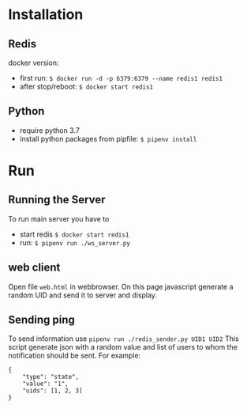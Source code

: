 # Installation

## Redis

docker version:

* first run: `$ docker run -d -p 6379:6379 --name redis1 redis1`
* after stop/reboot: `$ docker start redis1`

## Python

* require python 3.7
* install python packages from pipfile: `$ pipenv install`

# Run

## Running the Server

To run main server you have to

* start redis `$ docker start redis1`
* run: `$ pipenv run ./ws_server.py`

## web client

Open file `web.html` in webbrowser.
On this page javascript generate a random UID and send it to server and display.

## Sending ping

To send information use `pipenv run ./redis_sender.py UID1 UID2`
This script generate json with a random value and list of users to whom the notification should be sent.
For example: 
```
{
	"type": "state",
	"value": "1",
	"uids": [1, 2, 3]
}
```

